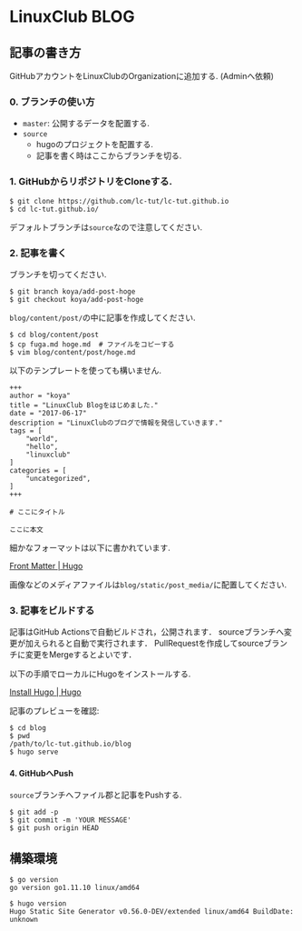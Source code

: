 # LinuxClub BLOG

## 記事の書き方

GitHubアカウントをLinuxClubのOrganizationに追加する. (Adminへ依頼)

### 0. ブランチの使い方

- `master`: 公開するデータを配置する.
- `source`
  - hugoのプロジェクトを配置する.
  - 記事を書く時はここからブランチを切る.

### 1. GitHubからリポジトリをCloneする.

```shell
$ git clone https://github.com/lc-tut/lc-tut.github.io
$ cd lc-tut.github.io/
```

デフォルトブランチは`source`なので注意してください.

### 2. 記事を書く

ブランチを切ってください.

```shell
$ git branch koya/add-post-hoge
$ git checkout koya/add-post-hoge
```

`blog/content/post/`の中に記事を作成してください.

```shell
$ cd blog/content/post
$ cp fuga.md hoge.md  # ファイルをコピーする
$ vim blog/content/post/hoge.md
```

以下のテンプレートを使っても構いません.

```
+++
author = "koya"
title = "LinuxClub Blogをはじめました."
date = "2017-06-17"
description = "LinuxClubのブログで情報を発信していきます."
tags = [
    "world",
    "hello",
    "linuxclub"
]
categories = [
    "uncategorized",
]
+++

# ここにタイトル

ここに本文
```

細かなフォーマットは以下に書かれています.

[Front Matter | Hugo](https://gohugo.io/content-management/front-matter/)

画像などのメディアファイルは`blog/static/post_media/`に配置してください.

### 3. 記事をビルドする

記事はGitHub Actionsで自動ビルドされ，公開されます．
sourceブランチへ変更が加えられると自動で実行されます．
PullRequestを作成してsourceブランチに変更をMergeするとよいです．

以下の手順でローカルにHugoをインストールする.

[Install Hugo | Hugo](https://gohugo.io/getting-started/installing/)

記事のプレビューを確認:

```shell
$ cd blog
$ pwd
/path/to/lc-tut.github.io/blog
$ hugo serve
```

#### 4. GitHubへPush

`source`ブランチへファイル郡と記事をPushする.

```shell
$ git add -p
$ git commit -m 'YOUR MESSAGE'
$ git push origin HEAD
```

## 構築環境

```shell
$ go version
go version go1.11.10 linux/amd64

$ hugo version
Hugo Static Site Generator v0.56.0-DEV/extended linux/amd64 BuildDate: unknown
```
